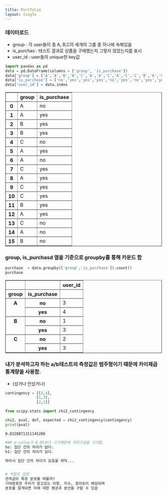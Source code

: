 ```yaml
---
title: Portfolio
layout: single
---
```



### 데이터로드

- group : 각 user들이 총 A, B,C의 세걔의 그룹 중 하나에 속해있음 
- is_purchas : 테스트 결과로 상품을 구매했는지 그렇지 않았는지를 표시 
- user_id : user들의 unique한 key값


```python
import pandas as pd
data = pd.DataFrame(columns = ['group', 'is_purchase'])
data['group'] = ['A','A','B','B','C','A','A','C','A','C','C','B','A','C','A','B']
data['is_purchase'] = ['no','yes','yes','yes','no','yes','no','yes','yes','yes','yes','yes','yes','no','no','no']
data['user_id'] = data.index
```




<div>
<style scoped>
    .dataframe tbody tr th:only-of-type {
        vertical-align: middle;
    }

    .dataframe tbody tr th {
        vertical-align: top;
    }

    .dataframe thead th {
        text-align: right;
    }
</style>
<table border="1" class="dataframe">
  <thead>
    <tr style="text-align: right;">
      <th></th>
      <th>group</th>
      <th>is_purchase</th>
    </tr>
  </thead>
  <tbody>
    <tr>
      <th>0</th>
      <td>A</td>
      <td>no</td>
    </tr>
    <tr>
      <th>1</th>
      <td>A</td>
      <td>yes</td>
    </tr>
    <tr>
      <th>2</th>
      <td>B</td>
      <td>yes</td>
    </tr>
    <tr>
      <th>3</th>
      <td>B</td>
      <td>yes</td>
    </tr>
    <tr>
      <th>4</th>
      <td>C</td>
      <td>no</td>
    </tr>
    <tr>
      <th>5</th>
      <td>A</td>
      <td>yes</td>
    </tr>
    <tr>
      <th>6</th>
      <td>A</td>
      <td>no</td>
    </tr>
    <tr>
      <th>7</th>
      <td>C</td>
      <td>yes</td>
    </tr>
    <tr>
      <th>8</th>
      <td>A</td>
      <td>yes</td>
    </tr>
    <tr>
      <th>9</th>
      <td>C</td>
      <td>yes</td>
    </tr>
    <tr>
      <th>10</th>
      <td>C</td>
      <td>yes</td>
    </tr>
    <tr>
      <th>11</th>
      <td>B</td>
      <td>yes</td>
    </tr>
    <tr>
      <th>12</th>
      <td>A</td>
      <td>yes</td>
    </tr>
    <tr>
      <th>13</th>
      <td>C</td>
      <td>no</td>
    </tr>
    <tr>
      <th>14</th>
      <td>A</td>
      <td>no</td>
    </tr>
    <tr>
      <th>15</th>
      <td>B</td>
      <td>no</td>
    </tr>
  </tbody>
</table>
</div>



### group, is_purchasd 열을 기준으로 groupby를 통해 카운드 함


```python
purchase  = data.groupby(['group','is_purchase']).count()
purchase
```




<div>
<style scoped>
    .dataframe tbody tr th:only-of-type {
        vertical-align: middle;
    }

    .dataframe tbody tr th {
        vertical-align: top;
    }

    .dataframe thead th {
        text-align: right;
    }
</style>
<table border="1" class="dataframe">
  <thead>
    <tr style="text-align: right;">
      <th></th>
      <th></th>
      <th>user_id</th>
    </tr>
    <tr>
      <th>group</th>
      <th>is_purchase</th>
      <th></th>
    </tr>
  </thead>
  <tbody>
    <tr>
      <th rowspan="2" valign="top">A</th>
      <th>no</th>
      <td>3</td>
    </tr>
    <tr>
      <th>yes</th>
      <td>4</td>
    </tr>
    <tr>
      <th rowspan="2" valign="top">B</th>
      <th>no</th>
      <td>1</td>
    </tr>
    <tr>
      <th>yes</th>
      <td>3</td>
    </tr>
    <tr>
      <th rowspan="2" valign="top">C</th>
      <th>no</th>
      <td>2</td>
    </tr>
    <tr>
      <th>yes</th>
      <td>3</td>
    </tr>
  </tbody>
</table>
</div>



### 내가 분석하고자 하는 a/b테스트의 측정값은 범주형이기 떄문에 카이제곱 통계량을 사용함.
- (샀거나 안샀거나)


```python
contingency = [[3,4],
              [1,3],
              [2,3]]

from scipy.stats import chi2_contingency

chi2, pval, dof, expected = chi2_contingency(contingency)
print(pval)
```

    0.8328871311145208



```python
### p-value가 0.05보다 크기떄문에 귀무가설을 기각함.
ho: 집단 간의 차이가 없다. 
h1: 집단 간의 차이가 있다. 
    
따라서 집단 간의 차이가 있음을 파악...
```


```python

```


```python
# 적합도 검정
관측값이 특정 분포를 따를까? 
기대분포란 우리가 알고있는 이항, 지수, 포아송이 해당되며
분포를 알게되면 이에 대한 평균과 분산을 구할 수 있음 


```
